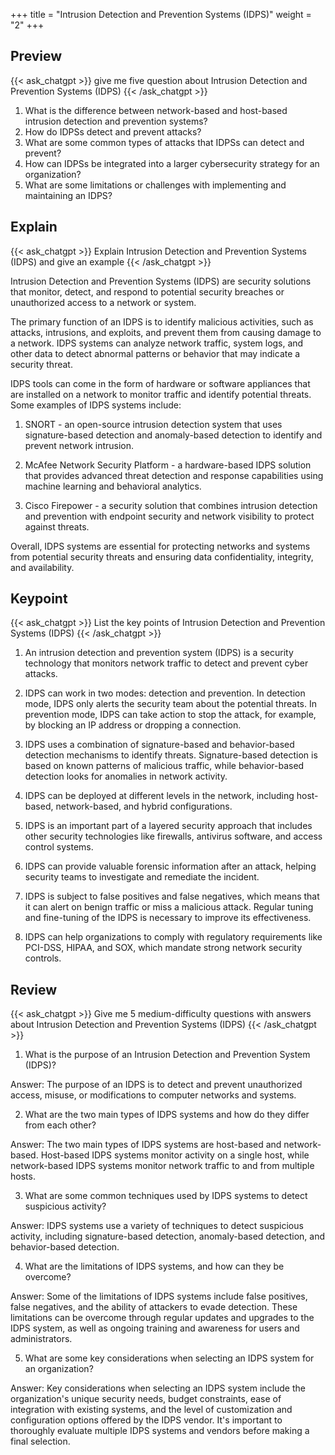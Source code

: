 +++
title = "Intrusion Detection and Prevention Systems (IDPS)"
weight = "2"
+++
## Preview
{{< ask_chatgpt >}}
give me five question about Intrusion Detection and Prevention Systems (IDPS)
{{< /ask_chatgpt >}}



1. What is the difference between network-based and host-based intrusion detection and prevention systems? 
2. How do IDPSs detect and prevent attacks? 
3. What are some common types of attacks that IDPSs can detect and prevent? 
4. How can IDPSs be integrated into a larger cybersecurity strategy for an organization? 
5. What are some limitations or challenges with implementing and maintaining an IDPS?   

## Explain
{{< ask_chatgpt >}}
Explain Intrusion Detection and Prevention Systems (IDPS) and give an example
{{< /ask_chatgpt >}}



Intrusion Detection and Prevention Systems (IDPS) are security solutions that monitor, detect, and respond to potential security breaches or unauthorized access to a network or system. 

The primary function of an IDPS is to identify malicious activities, such as attacks, intrusions, and exploits, and prevent them from causing damage to a network. IDPS systems can analyze network traffic, system logs, and other data to detect abnormal patterns or behavior that may indicate a security threat. 

IDPS tools can come in the form of hardware or software appliances that are installed on a network to monitor traffic and identify potential threats. Some examples of IDPS systems include:

1. SNORT - an open-source intrusion detection system that uses signature-based detection and anomaly-based detection to identify and prevent network intrusion.

2. McAfee Network Security Platform - a hardware-based IDPS solution that provides advanced threat detection and response capabilities using machine learning and behavioral analytics.

3. Cisco Firepower - a security solution that combines intrusion detection and prevention with endpoint security and network visibility to protect against threats. 

Overall, IDPS systems are essential for protecting networks and systems from potential security threats and ensuring data confidentiality, integrity, and availability.   

## Keypoint
{{< ask_chatgpt >}}
List the key points of Intrusion Detection and Prevention Systems (IDPS)
{{< /ask_chatgpt >}}



1. An intrusion detection and prevention system (IDPS) is a security technology that monitors network traffic to detect and prevent cyber attacks.

2. IDPS can work in two modes: detection and prevention. In detection mode, IDPS only alerts the security team about the potential threats. In prevention mode, IDPS can take action to stop the attack, for example, by blocking an IP address or dropping a connection.

3. IDPS uses a combination of signature-based and behavior-based detection mechanisms to identify threats. Signature-based detection is based on known patterns of malicious traffic, while behavior-based detection looks for anomalies in network activity.

4. IDPS can be deployed at different levels in the network, including host-based, network-based, and hybrid configurations.

5. IDPS is an important part of a layered security approach that includes other security technologies like firewalls, antivirus software, and access control systems.

6. IDPS can provide valuable forensic information after an attack, helping security teams to investigate and remediate the incident.

7. IDPS is subject to false positives and false negatives, which means that it can alert on benign traffic or miss a malicious attack. Regular tuning and fine-tuning of the IDPS is necessary to improve its effectiveness.

8. IDPS can help organizations to comply with regulatory requirements like PCI-DSS, HIPAA, and SOX, which mandate strong network security controls.   

## Review
{{< ask_chatgpt >}}
Give me 5 medium-difficulty questions with answers about Intrusion Detection and Prevention Systems (IDPS)
{{< /ask_chatgpt >}}



1) What is the purpose of an Intrusion Detection and Prevention System (IDPS)? 

Answer: The purpose of an IDPS is to detect and prevent unauthorized access, misuse, or modifications to computer networks and systems. 

2) What are the two main types of IDPS systems and how do they differ from each other?

Answer: The two main types of IDPS systems are host-based and network-based. Host-based IDPS systems monitor activity on a single host, while network-based IDPS systems monitor network traffic to and from multiple hosts. 

3) What are some common techniques used by IDPS systems to detect suspicious activity?

Answer: IDPS systems use a variety of techniques to detect suspicious activity, including signature-based detection, anomaly-based detection, and behavior-based detection. 

4) What are the limitations of IDPS systems, and how can they be overcome?

Answer: Some of the limitations of IDPS systems include false positives, false negatives, and the ability of attackers to evade detection. These limitations can be overcome through regular updates and upgrades to the IDPS system, as well as ongoing training and awareness for users and administrators. 

5) What are some key considerations when selecting an IDPS system for an organization?

Answer: Key considerations when selecting an IDPS system include the organization's unique security needs, budget constraints, ease of integration with existing systems, and the level of customization and configuration options offered by the IDPS vendor. It's important to thoroughly evaluate multiple IDPS systems and vendors before making a final selection.   

